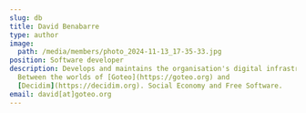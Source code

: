 ```yaml
---
slug: db
title: David Benabarre
type: author
image:
  path: /media/members/photo_2024-11-13_17-35-33.jpg
position: Software developer
description: Develops and maintains the organisation's digital infrastructure.
  Between the worlds of [Goteo](https://goteo.org) and
  [Decidim](https://decidim.org). Social Economy and Free Software.
email: david[at]goteo.org
---
```

